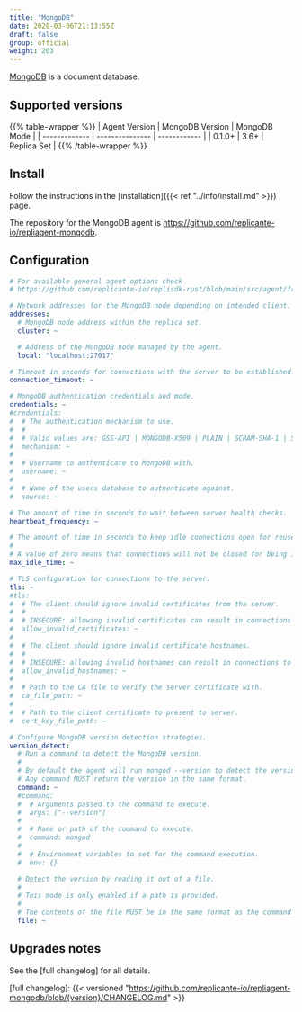 ```yaml
---
title: "MongoDB"
date: 2020-03-06T21:13:55Z
draft: false
group: official
weight: 203
---
```


[MongoDB](https://www.mongodb.com/) is a document database.

## Supported versions

{{% table-wrapper %}}
| Agent Version | MongoDB Version | MongoDB Mode |
| ------------- | --------------- | ------------ |
| 0.1.0+        | 3.6+            | Replica Set  |
{{% /table-wrapper %}}

## Install

Follow the instructions in the [installation]({{< ref "../info/install.md" >}}) page.

The repository for the MongoDB agent is <https://github.com/replicante-io/repliagent-mongodb>.

## Configuration

```yaml
# For available general agent options check
# https://github.com/replicante-io/replisdk-rust/blob/main/src/agent/framework/configuration.example.yaml

# Network addresses for the MongoDB node depending on intended client.
addresses:
  # MongoDB node address within the replica set.
  cluster: ~

  # Address of the MongoDB node managed by the agent.
  local: "localhost:27017"

# Timeout in seconds for connections with the server to be established.
connection_timeout: ~

# MongoDB authentication credentials and mode.
credentials: ~
#credentials:
#  # The authentication mechanism to use.
#  #
#  # Valid values are: GSS-API | MONGODB-X509 | PLAIN | SCRAM-SHA-1 | SCRAM-SHA-256
#  mechanism: ~
# 
#  # Username to authenticate to MongoDB with.
#  username: ~
# 
#  # Name of the users database to authenticate against.
#  source: ~

# The amount of time in seconds to wait between server health checks.
heartbeat_frequency: ~

# The amount of time in seconds to keep idle connections open for reuse.
#
# A value of zero means that connections will not be closed for being idle.
max_idle_time: ~

# TLS configuration for connections to the server.
tls: ~
#tls:
#  # The client should ignore invalid certificates from the server.
#  #
#  # INSECURE: allowing invalid certificates can result in connections to compromised servers.
#  allow_invalid_certificates: ~
#
#  # The client should ignore invalid certificate hostnames.
#  #
#  # INSECURE: allowing invalid hostnames can result in connections to compromised servers.
#  allow_invalid_hostnames: ~
#
#  # Path to the CA file to verify the server certificate with.
#  ca_file_path: ~
#
#  # Path to the client certificate to present to server.
#  cert_key_file_path: ~

# Configure MongoDB version detection strategies.
version_detect:
  # Run a command to detect the MongoDB version.
  #
  # By default the agent will run mongod --version to detect the version.
  # Any command MUST return the version in the same format.
  command: ~
  #command:
  #  # Arguments passed to the command to execute.
  #  args: ["--version"]
  #
  #  # Name or path of the command to execute.
  #  command: mongod
  #
  #  # Environment variables to set for the command execution.
  #  env: {}

  # Detect the version by reading it out of a file.
  #
  # This mode is only enabled if a path is provided.
  #
  # The contents of the file MUST be in the same format as the command output.
  file: ~
```

## Upgrades notes

See the [full changelog] for all details.

<!-- markdownlint-disable-next-line MD013 MD034 -->
[full changelog]: {{< versioned "https://github.com/replicante-io/repliagent-mongodb/blob/{version}/CHANGELOG.md" >}}
